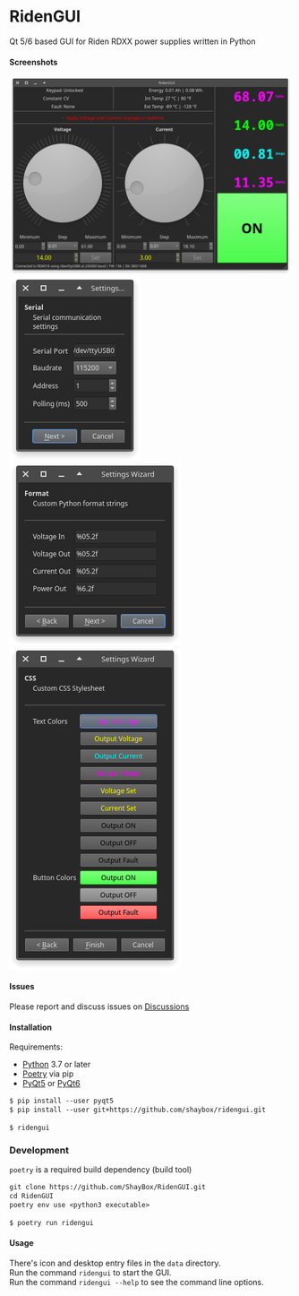 # RidenGUI

Qt 5/6 based GUI for Riden RDXX power supplies written in Python

#### Screenshots
![MainWindow](screenshots/mainwindow.png)  
![SettingsWizard1](screenshots/settingswizard1.png)
![SettingsWizard2](screenshots/settingswizard2.png)
![SettingsWizard2](screenshots/settingswizard3.png)  

#### Issues
Please report and discuss issues on [Discussions]

#### Installation
Requirements:
- [Python] 3.7 or later
- [Poetry] via pip
- [PyQt5] or [PyQt6]
```
$ pip install --user pyqt5
$ pip install --user git+https://github.com/shaybox/ridengui.git

$ ridengui
```

### Development
`poetry` is a required build dependency (build tool)
```
git clone https://github.com/ShayBox/RidenGUI.git
cd RidenGUI
poetry env use <python3 executable>

$ poetry run ridengui
```

#### Usage
There's icon and desktop entry files in the `data` directory.  
Run the command `ridengui` to start the GUI.  
Run the command `ridengui --help` to see the command line options.

[Discussions]: https://github.com/ShayBox/RidenGUI/discussions
[Python]: https://python.org
[Poetry]: https://python-poetry.org
[PyQt5]: https://pypi.org/project/PyQt5
[PyQt6]: https://pypi.org/project/PyQt6